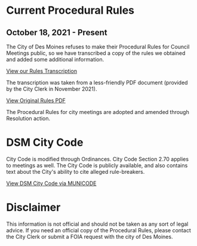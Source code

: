 # Current Procedural Rules

## October 18, 2021 - Present

The City of Des Moines refuses to make their Procedural Rules for Council Meetings public, so we have transcribed a copy of the rules we obtained and added some additional information.

[View our Rules Transcription](https://www.dsmpeoplestownhall.com/assets/dsm_procedural_rules/2021_10_18_extended.html)

The transcription was taken from a less-friendly PDF document (provided by the City Clerk in November 2021).

[View Original Rules PDF](https://www.dsmpeoplestownhall.com/assets/dsm_procedural_rules/2021_10_18_official.pdf)

The Procedural Rules for city meetings are adopted and amended through Resolution action.

# DSM City Code

City Code is modified through Ordinances. City Code Section 2.70 applies to meetings as well. 
The City Code is publicly available, and also contains text about the City's ability to cite alleged rule-breakers.

[View DSM City Code via MUNICODE](https://library.municode.com/ia/des_moines/codes/code_of_ordinances?nodeId=MUCO_CH2AD_ARTIIICICO_DIV1GE_S2-70ME)

# Disclaimer

This information is not official and should not be taken as any sort of legal advice. 
If you need an official copy of the Procedural Rules, please contact the City Clerk or submit a FOIA request with the city of Des Moines.

